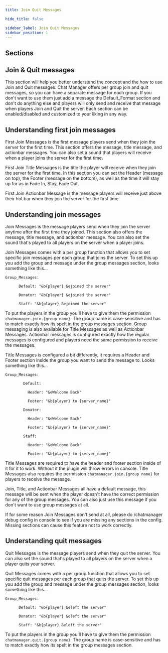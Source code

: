 ```yaml
---
title: Join Quit Messages

hide_title: false

sidebar_label: Join Quit Messages
sidebar_position: 1
---
```

## Sections

## Join & Quit messages

This section will help you better understand the concept and the how to use Join and Quit messages. Chat Manager offers per group join and quit messages, so you can have a separate message for each group. 
If you don't want to use them just add a message the Default_Format section and don't do anything else and players will only send and receive that message when players Join and Quit the server. 
Each section can be enabled/disabled and customized to your liking in any way.

## Understanding first join messages
First Join Messages is the first message players send when they join the server for the first time. This section offers the message, title message, and actionbar messages. 
You can also set a sound that players will receive when a player joins the server for the first time.

First Join Title Messages is the title the player will receive when they join the server for the first time. In this section you can set the Header (message on top), the Footer (message on the bottom), 
as well as the time it will stay up for as in Fade In, Stay, Fade Out.

First Join Actionbar Message is the message players will receive just above their hot bar when they join the server for the first time.

## Understanding join messages

Join Messages is the message players send when they join the server anytime after the first time they joined. This section also offers the message, title message, and actionbar message. You can also set the sound that's played to all players on the server when a player joins.

Join Messages comes with a per group function that allows you to set specific join messages per each group that joins the server. To set this up you add the group and message under the group messages section, looks something like this...

```
Group_Messages:
      
      Default: "&b{player} &ejoined the server"
        
      Donator: "&b{player} &ejoined the server"
      
      Staff: "&b{player} &ejoined the server"
```

To put the players in the group you'll have to give them the permission `chatmanager.join.{group name}`. The group name is case-sensitive and has to match exactly how its spelt in the group messages section. 
Group messaging is also available for Title Messages as well as Actionbar Messages. Actionbar messages is configured exactly how the regular messages is configured and players need the same permission to receive the messages.

Title Messages is configured a bit differently, it requires a Header and Footer section inside the group you want to send the message to. Looks something like this...

```
Group_Messages:
      
        Default:
          
          Header: "&eWelcome Back"
          
          Footer: "&b{player} to {server_name}"
          
        Donator:
        
          Header: "&eWelcome Back"
          
          Footer: "&b{player} to {server_name}"
          
        Staff:
        
          Header: "&eWelcome Back"
          
          Footer: "&b{player} to {server_name}"
```

Title Messages are required to have the header and footer section inside of it for it to work. Without it the plugin will throw errors in console. Title Messages also requires the permission `chatmanager.join.{group name}` for players to receive the message.

Join, Title, and Actionbar Messages all have a default message, this message will be sent when the player doesn't have the correct permission for any of the group messages. You can also just use this message if you don't want to use group messages at all.

If for some reason Join Messages don't send at all, please do /chatmanager debug config in console to see if you are missing any sections in the config. Missing sections can cause this feature not to work correctly.

## Understanding quit messages

Quit Messages is the message players send when they quit the server. You can also set the sound that's played to all players on the server when a player quits your server.

Quit Messages comes with a per group function that allows you to set specific quit messages per each group that quits the server. To set this up you add the group and message under the group messages section, looks something like this...

```
Group_Messages:
    
      Default: "&b{player} &eleft the server"
        
      Donator: "&b{player} &eleft the server"
        
      Staff: "&b{player} &eleft the server"
```

To put the players in the group you'll have to give them the permission `chatmanager.quit.{group name}`. The group name is case-sensitive and has to match exactly how its spelt in the group messages section.